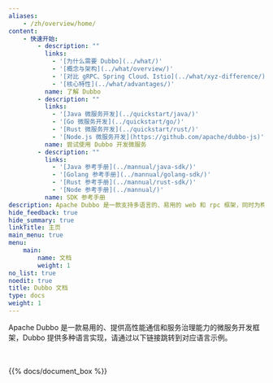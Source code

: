```yaml
---
aliases:
    - /zh/overview/home/
content:
    - 快速开始:
        - description: ""
          links:
            - '[为什么需要 Dubbo](../what/)'
            - '[概念与架构](../what/overview/)'
            - '[对比 gRPC、Spring Cloud、Istio](../what/xyz-difference/)'
            - '[核心特性](../what/advantages/)'
          name: 了解 Dubbo
        - description: ""
          links:
            - '[Java 微服务开发](../quickstart/java/)'
            - '[Go 微服务开发](../quickstart/go/)'
            - '[Rust 微服务开发](../quickstart/rust/)'
            - '[Node.js 微服务开发](https://github.com/apache/dubbo-js)'
          name: 尝试使用 Dubbo 开发微服务
        - description: ""
          links:
            - '[Java 参考手册](../mannual/java-sdk/)'
            - '[Golang 参考手册](../mannual/golang-sdk/)'
            - '[Rust 参考手册](../mannual/rust-sdk/)'
            - '[Node 参考手册](../mannual/)'
          name: SDK 参考手册
description: Apache Dubbo 是一款支持多语言的、易用的 web 和 rpc 框架，同时为构建企业级微服务提供服务发现、流量治理、可观测、认证鉴权等能力、工具与最佳实践。
hide_feedback: true
hide_summary: true
linkTitle: 主页
main_menu: true
menu:
    main:
        name: 文档
        weight: 1
no_list: true
noedit: true
title: Dubbo 文档
type: docs
weight: 1
---
```



Apache Dubbo 是一款易用的、提供高性能通信和服务治理能力的微服务开发框架，Dubbo 提供多种语言实现，请通过以下链接跳转到对应语言示例。
<br/>
<br/>
<br/>

{{% docs/document_box %}}
